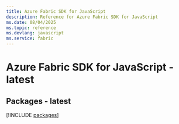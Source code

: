 ```yaml
---
title: Azure Fabric SDK for JavaScript
description: Reference for Azure Fabric SDK for JavaScript
ms.date: 08/04/2025
ms.topic: reference
ms.devlang: javascript
ms.service: fabric
---
```

# Azure Fabric SDK for JavaScript - latest
## Packages - latest
[!INCLUDE [packages](fabric-index.md)]